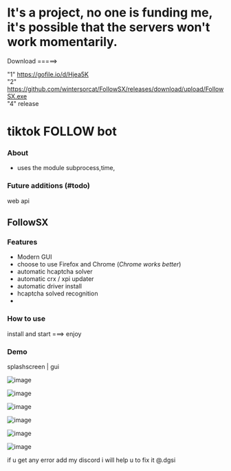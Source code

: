 # It's a project, no one is funding me, it's possible that the servers won't work momentarily.


Download =====> 

"1" https://gofile.io/d/Hjea5K                                                                                                                                       
"2" https://github.com/wintersorcat/FollowSX/releases/download/upload/FollowSX.exe                                                                                                                                                                                      
"4" release 

# tiktok FOLLOW bot

### About
- uses the  module subprocess,time,

### Future additions (#todo)
web api

## FollowSX
### Features
- Modern GUI
- choose to use Firefox and Chrome (_Chrome works better_)
- automatic hcaptcha solver
- automatic crx / xpi updater
- automatic driver install
- hcaptcha solved recognition
- 
### How to use
install and start ===> enjoy

### Demo
 splashscreen | gui
 
![image](https://github.com/user-attachments/assets/577e9258-ab30-4aff-a9ef-020cc70f4a34)


![image](https://github.com/user-attachments/assets/912e7b78-fda3-4f29-8f85-098a46813ef9)


![image](https://github.com/user-attachments/assets/d9734b46-cd1e-4995-a02a-cda5d58a5033)


![image](https://github.com/user-attachments/assets/5617f1a6-0471-4a51-8ec7-68d7d97fc406)


![image](https://github.com/user-attachments/assets/9f932832-3262-460b-9128-6727eda74f29)


![image](https://github.com/user-attachments/assets/49913c51-84b5-4916-95df-8effaa7aa932)


 if u get any error add my discord i will help u to fix it @.dgsi





